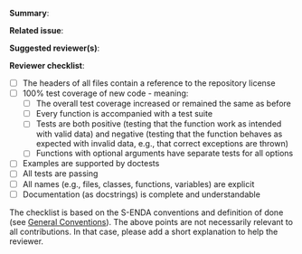**Summary**:

**Related issue**:

**Suggested reviewer(s)**:

**Reviewer checklist**:

* [ ] The headers of all files contain a reference to the repository license
* [ ] 100% test coverage of new code - meaning:
  * [ ] The overall test coverage increased or remained the same as before
  * [ ] Every function is accompanied with a test suite
  * [ ] Tests are both positive (testing that the function work as intended with valid data) and negative (testing that the function behaves as expected with invalid data, e.g., that correct exceptions are thrown)
  * [ ] Functions with optional arguments have separate tests for all options
* [ ] Examples are supported by doctests
* [ ] All tests are passing
* [ ] All names (e.g., files, classes, functions, variables) are explicit
* [ ] Documentation (as docstrings) is complete and understandable

The checklist is based on the S-ENDA conventions and definition of done (see [General Conventions](https://s-enda-documentation.readthedocs.io/en/latest/general_conventions.html)). The above points are not necessarily relevant to all contributions. In that case, please add a short explanation to help the reviewer.
